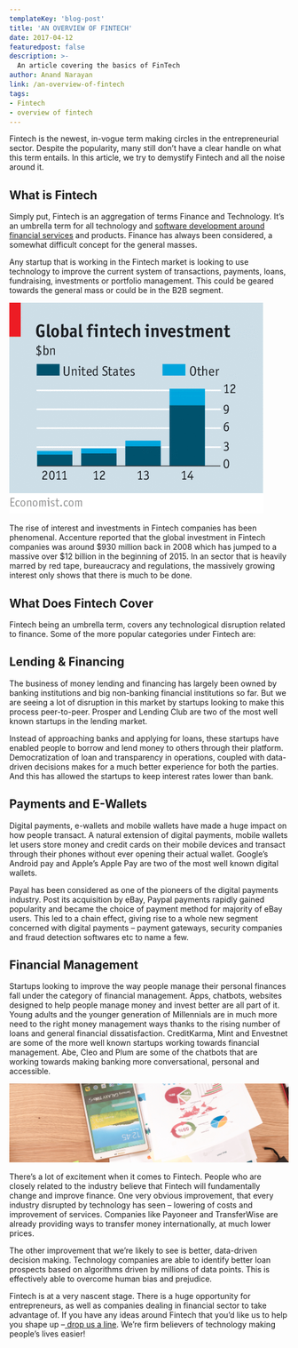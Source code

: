 ```yaml
---
templateKey: 'blog-post'
title: 'AN OVERVIEW OF FINTECH'
date: 2017-04-12
featuredpost: false
description: >-
  An article covering the basics of FinTech
author: Anand Narayan
link: /an-overview-of-fintech
tags:
- Fintech
- overview of fintech
---
```

Fintech is the newest, in-vogue term making circles in the entrepreneurial sector. Despite the popularity, many still don’t have a clear handle on what this term entails. In this article, we try to demystify Fintech and all the noise around it.

## What is Fintech
Simply put, Fintech is an aggregation of terms Finance and Technology. It’s an umbrella term for all technology and [software development around financial services](/financial-software-development-company/) and products. Finance has always been considered, a somewhat difficult concept for the general masses.

Any startup that is working in the Fintech market is looking to use technology to improve the current system of transactions, payments, loans, fundraising, investments or portfolio management. This could be geared towards the general mass or could be in the B2B segment.

![20150509_LDC934](./images/20150509_LDC934.png)

The rise of interest and investments in Fintech companies has been phenomenal. Accenture reported that the global investment in Fintech companies was around $930 million back in 2008 which has jumped to a massive over $12 billion in the beginning of 2015. In an sector that is heavily marred by red tape, bureaucracy and regulations, the massively growing interest only shows that there is much to be done.

## What Does Fintech Cover
Fintech being an umbrella term, covers any technological disruption related to finance. Some of the more popular categories under Fintech are:

## Lending & Financing
The business of money lending and financing has largely been owned by banking institutions and big non-banking financial institutions so far. But we are seeing a lot of disruption in this market by startups looking to make this process peer-to-peer. Prosper and Lending Club are two of the most well known startups in the lending market.

Instead of approaching banks and applying for loans, these startups have enabled people to borrow and lend money to others through their platform. Democratization of loan and transparency in operations, coupled with data-driven decisions makes for a much better experience for both the parties. And this has allowed the startups to keep interest rates lower than bank.

## Payments and E-Wallets
Digital payments, e-wallets and mobile wallets have made a huge impact on how people transact. A natural extension of digital payments, mobile wallets let users store money and credit cards on their mobile devices and transact through their phones without ever opening their actual wallet. Google’s Android pay and Apple’s Apple Pay are two of the most well known digital wallets.

Payal has been considered as one of the pioneers of the digital payments industry. Post its acquisition by eBay, Paypal payments rapidly gained popularity and became the choice of payment method for majority of eBay users. This led to a chain effect, giving rise to a whole new segment concerned with digital payments – payment gateways, security companies and fraud detection softwares etc to name a few.

## Financial Management
Startups looking to improve the way people manage their personal finances fall under the category of financial management. Apps, chatbots, websites designed to help people manage money and invest better are all part of it. Young adults and the younger generation of Millennials are in much more need to the right money management ways thanks to the rising number of loans and general financial dissatisfaction. CreditKarma, Mint and Envestnet are some of the more well known startups working towards financial management. Abe, Cleo and Plum are some of the chatbots that are working towards making banking more conversational, personal and accessible.

 
![overview-fintech-1](./images/overview-fintech-1.jpg)

There’s a lot of excitement when it comes to Fintech. People who are closely related to the industry believe that Fintech will fundamentally change and improve finance. One very obvious improvement, that every industry disrupted by technology has seen – lowering of costs and improvement of services. Companies like Payoneer and TransferWise are already providing ways to transfer money internationally, at much lower prices.

The other improvement that we’re likely to see is better, data-driven decision making. Technology companies are able to identify better loan prospects based on algorithms driven by millions of data points. This is effectively able to overcome human bias and prejudice.

Fintech is at a very nascent stage. There is a huge opportunity for entrepreneurs, as well as companies dealing in financial sector to take advantage of. If you have any ideas around Fintech that you’d like us to help you shape up –[ drop us a line](/contact-us). We’re firm believers of technology making people’s lives easier!